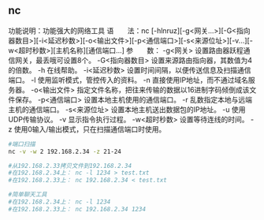 
## nc

功能说明：功能强大的网络工具
语　　法：nc [-hlnruz][-g<网关...>][-G<指向器数目>][-i<延迟秒数>][-o<输出文件>][-p<通信端口>][-s<来源位址>][-v...][-w<超时秒数>][主机名称][通信端口...]
参　　数：
  -g<网关>   设置路由器跃程通信网关，最丢哦可设置8个。
  -G<指向器数目>   设置来源路由指向器，其数值为4的倍数。
  -h   在线帮助。
  -i<延迟秒数>   设置时间间隔，以便传送信息及扫描通信端口。
  -l   使用监听模式，管控传入的资料。
  -n   直接使用IP地址，而不通过域名服务器。
  -o<输出文件>   指定文件名称，把往来传输的数据以16进制字码倾倒成该文件保存。
  -p<通信端口>   设置本地主机使用的通信端口。
  -r   乱数指定本地与远端主机的通信端口。
  -s<来源位址>   设置本地主机送出数据包的IP地址。
  -u   使用UDP传输协议。
  -v   显示指令执行过程。
  -w<超时秒数>   设置等待连线的时间。
  -z   使用0输入/输出模式，只在扫描通信端口时使用。

```bash
#端口扫描
nc -v -w 2 192.168.2.34 -z 21-24

#从192.168.2.33拷贝文件到192.168.2.34
#在192.168.2.34上： nc -l 1234 > test.txt
#在192.168.2.33上： nc 192.168.2.34 < test.txt

#简单聊天工具
#在192.168.2.34上： nc -l 1234
#在192.168.2.33上： nc 192.168.2.34 1234


```
